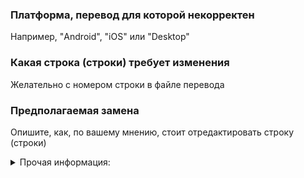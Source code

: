 <!--
Чтобы сообщить о проблеме в локализации, пожалуйста, используйте шаблон ниже:

--> 
### Платформа, перевод для которой некорректен
Например, "Android", "iOS" или "Desktop"

### Какая строка (строки) требует изменения
Желательно с номером строки в файле перевода

### Предполагаемая замена
Опишите, как, по вашему мнению, стоит отредактировать строку (строки)


<details><summary>Прочая информация:</summary>
Вы можете оставить комментарий, примечание или добавить скриншот (необязательно)
</details>
